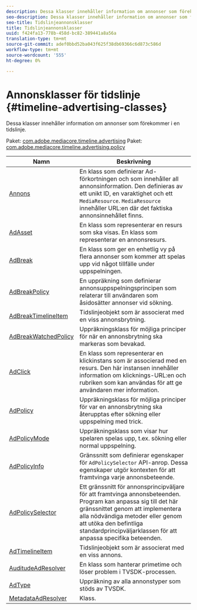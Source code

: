 ```yaml
---
description: Dessa klasser innehåller information om annonser som förekommer i en tidslinje.
seo-description: Dessa klasser innehåller information om annonser som förekommer i en tidslinje.
seo-title: Tidslinjeannonsklasser
title: Tidslinjeannonsklasser
uuid: f424fa13-778b-458d-bc82-389441a8a56a
translation-type: tm+mt
source-git-commit: adef0bbd52ba043f625f38db69366c6d873c586d
workflow-type: tm+mt
source-wordcount: '555'
ht-degree: 0%

---
```



# Annonsklasser för tidslinje {#timeline-advertising-classes}

Dessa klasser innehåller information om annonser som förekommer i en tidslinje.

Paket: [com.adobe.mediacore.timeline.advertising](https://help.adobe.com/en_US/primetime/api/psdk/asdoc-dhls_1.4/com/adobe/mediacore/timeline/advertising/package-detail.html)
Paket: [com.adobe.mediacore.timeline.advertising.policy](https://help.adobe.com/en_US/primetime/api/psdk/asdoc-dhls_1.4/com/adobe/mediacore/timeline/advertising/policy/package-detail.html)

| Namn | Beskrivning |
|---|---|
| [Annons](https://help.adobe.com/en_US/primetime/api/psdk/asdoc-dhls_1.4/com/adobe/mediacore/timeline/advertising/Ad.html) | En klass som definierar Ad-förkortningen och som innehåller all annonsinformation. Den definieras av ett unikt ID, en varaktighet och ett `MediaResource`. `MediaResource` innehåller URL:en där det faktiska annonsinnehållet finns. |
| [AdAsset](https://help.adobe.com/en_US/primetime/api/psdk/asdoc-dhls_1.4/com/adobe/mediacore/timeline/advertising/AdAsset.html) | En klass som representerar en resurs som ska visas. En klass som representerar en annonsresurs. |
| [AdBreak](https://help.adobe.com/en_US/primetime/api/psdk/asdoc-dhls_1.4/com/adobe/mediacore/timeline/advertising/AdBreak.html) | En klass som ger en enhetlig vy på flera annonser som kommer att spelas upp vid något tillfälle under uppspelningen. |
| [AdBreakPolicy](https://help.adobe.com/en_US/primetime/api/psdk/asdoc-dhls_1.4/com/adobe/mediacore/timeline/advertising/policy/AdBreakPolicy.html) | En uppräkning som definierar annonsuppspelningsprincipen som relaterar till användaren som åsidosätter annonser vid sökning. |
| [AdBreakTimelineItem](https://help.adobe.com/en_US/primetime/api/psdk/asdoc-dhls_1.4/com/adobe/mediacore/timeline/advertising/AdBreakTimelineItem.html) | Tidslinjeobjekt som är associerat med en viss annonsbrytning. |
| [AdBreakWatchedPolicy](https://help.adobe.com/en_US/primetime/api/psdk/asdoc-dhls_1.4/com/adobe/mediacore/timeline/advertising/policy/AdBreakWatchedPolicy.html) | Uppräkningsklass för möjliga principer för när en annonsbrytning ska markeras som bevakad. |
| [AdClick](https://help.adobe.com/en_US/primetime/api/psdk/asdoc-dhls_1.4/com/adobe/mediacore/timeline/advertising/AdClick.html) | En klass som representerar en klickinstans som är associerad med en resurs. Den här instansen innehåller information om klicknings-URL:en och rubriken som kan användas för att ge användaren mer information. |
| [AdPolicy](https://help.adobe.com/en_US/primetime/api/psdk/asdoc-dhls_1.4/com/adobe/mediacore/timeline/advertising/policy/AdPolicy.html) | Uppräkningsklass för möjliga principer för var en annonsbrytning ska återupptas efter sökning eller uppspelning med trick. |
| [AdPolicyMode](https://help.adobe.com/en_US/primetime/api/psdk/asdoc-dhls_1.4/com/adobe/mediacore/timeline/advertising/policy/AdPolicyMode.html) | Uppräkningsklass som visar hur spelaren spelas upp, t.ex. sökning eller normal uppspelning. |
| [AdPolicyInfo](https://help.adobe.com/en_US/primetime/api/psdk/asdoc-dhls_1.4/com/adobe/mediacore/timeline/advertising/policy/AdPolicySelector.html) | Gränssnitt som definierar egenskaper för `AdPolicySelector` API-anrop. Dessa egenskaper utgör kontexten för att framtvinga varje annonsbeteende. |
| [AdPolicySelector](https://help.adobe.com/en_US/primetime/api/psdk/asdoc-dhls_1.4/com/adobe/mediacore/timeline/advertising/policy/AdPolicySelector.html) | Ett gränssnitt för annonsprincipväljare för att framtvinga annonsbeteenden. Program kan anpassa sig till det här gränssnittet genom att implementera alla nödvändiga metoder eller genom att utöka den befintliga standardprincipväljarklassen för att anpassa specifika beteenden. |
| [AdTimelineItem](https://help.adobe.com/en_US/primetime/api/psdk/asdoc-dhls_1.4/com/adobe/mediacore/timeline/advertising/AdTimelineItem.html) | Tidslinjeobjekt som är associerat med en viss annons. |
| [AuditudeAdResolver](https://help.adobe.com/en_US/primetime/api/psdk/asdoc-dhls_1.4/com/adobe/mediacore/timeline/advertising/AuditudeAdResolver.html) | En klass som hanterar primetime och löser problem i TVSDK-processen. |
| [AdType](https://help.adobe.com/en_US/primetime/api/psdk/asdoc-dhls_1.4/com/adobe/mediacore/timeline/advertising/AdType.html) | Uppräkning av alla annonstyper som stöds av TVSDK. |
| [MetadataAdResolver](https://help.adobe.com/en_US/primetime/api/psdk/asdoc-dhls_1.4/com/adobe/mediacore/timeline/advertising/MetadataAdResolver.html) | Klass. |

